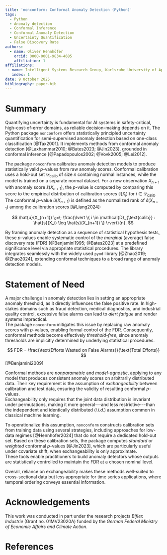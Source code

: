 ```yaml
---
title: 'nonconform: Conformal Anomaly Detection (Python)'
tags:
  - Python
  - Anomaly detection
  - Conformal Inference
  - Conformal Anomaly Detection
  - Uncertainty Quantification
  - False Discovery Rate
authors:
  - name: Oliver Hennhöfer
    orcid: 0000-0001-9834-4685
    affiliation: 1
affiliations:
 - name: Intelligent Systems Research Group, Karlsruhe University of Applied Sciences, Karlsruhe, Germany
   index: 1
date: 9 October 2025
bibliography: paper.bib
---
```


# Summary

Quantifying uncertainty is fundamental for AI systems in safety-critical, high-cost-of-error domains, as reliable decision-making depends on it. The Python package `nonconform` offers statistically principled uncertainty quantification for semi-supervised anomaly detection based on one-class classification [@Tax2001]. It implements methods from conformal anomaly detection [@Laxhammar2010; @Bates2023; @Jin2023], grounded in conformal inference [@Papadopoulos2002; @Vovk2005; @Lei2012].

The package `nonconform` calibrates anomaly detection models to produce statistically valid $p$-values from raw anomaly scores. Conformal calibration uses a hold-out set $\mathcal{D}_{\text{calib}}$ of size $n$ containing normal instances, while the model is trained on a separate normal dataset. For a new observation $X_{n+1}$ with anomaly score $\hat{s}(X_{n+1})$, the $p$-value is computed by comparing this score to the empirical distribution of calibration scores $\hat{s}(X_i)$ for $i \in \mathcal{D}_{\text{calib}}$. The conformal $p$-value $\hat{u}(X_{n+1})$ is defined as the normalized rank of $\hat{s}(X_{n+1})$ among the calibration scores [@Liang2024]:

$$
\hat{u}(X_{n+1}) \;=\; \frac{\lvert \{ i \in \mathcal{D}_{\text{calib}} : \hat{s}(X_i) \leq \hat{s}(X_{n+1}) \} \rvert}{n}.
$$

By framing anomaly detection as a sequence of statistical hypothesis tests, these $p$-values enable systematic control of the *marginal* (average) false discovery rate (FDR) [@Benjamini1995; @Bates2023] at a predefined significance level via appropriate statistical procedures.
The library integrates seamlessly with the widely used `pyod` library [@Zhao2019; @Zhao2024], extending conformal techniques to a broad range of anomaly detection models.

# Statement of Need

A major challenge in anomaly detection lies in setting an appropriate anomaly threshold, as it directly influences the false positive rate. In high-stakes domains such as fraud detection, medical diagnostics, and industrial quality control, excessive false alarms can lead to *alert fatigue* and render systems impractical.  
The package `nonconform` mitigates this issue by replacing raw anomaly scores with $p$-values, enabling formal control of the FDR. Consequently, conformal methods become effectively *threshold-free*, since anomaly thresholds are implicitly determined by underlying statistical procedures.

$$
FDR = \frac{\text{Efforts Wasted on False Alarms}}{\text{Total Efforts}}
$$
[@Benjamini2009]

Conformal methods are *nonparametric* and *model-agnostic*, applying to any model that produces consistent anomaly scores on arbitrarily distributed data. Their key requirement is the assumption of *exchangeability* between calibration and test data, ensuring the validity of resulting conformal $p$-values.  
Exchangeability only requires that the joint data distribution is invariant under permutations, making it more general---and less restrictive---than the independent and identically distributed (*i.i.d.*) assumption common in classical machine learning.

To operationalize this assumption, `nonconform` constructs calibration sets from training data using several strategies, including approaches for low-data regimes [@Hennhofer2024] that do not require a dedicated hold-out set. Based on these calibration sets, the package computes *standard* or *weighted* conformal $p$-values [@Jin2023], which are particularly useful under covariate shift, when exchangeability is only approximate.  
These tools enable practitioners to build anomaly detectors whose outputs are statistically controlled to maintain the FDR at a chosen nominal level.

Overall, reliance on exchangeability makes these methods well-suited to cross-sectional data but less appropriate for time series applications, where temporal ordering conveys essential information.


# Acknowledgements

This work was conducted in part under the research projects *Biflex Industrie* (Grant no. 01MV23020A) funded by the *German Federal Ministry of Economic Affairs and Climate Action*.

# References
